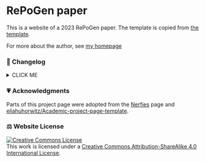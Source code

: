 # RePoGen paper

This is a website of a 2023 RePoGen paper. The template is copied from [the template](https://github.com/vinthony/project-page-template).

For more about the author, see [my homepage](https://MiraPurkrabek.github.io/)


### 📜 Changelog

<details><summary>CLICK ME</summary>

- 2023-07-12: created the first draft

</details>

### 💗 Acknowledgments
Parts of this project page were adopted from the [Nerfies](https://nerfies.github.io/) page and [eliahuhorwitz/Academic-project-page-template](https://github.com/eliahuhorwitz/Academic-project-page-template).

### ⚖️ Website License
<a rel="license" href="http://creativecommons.org/licenses/by-sa/4.0/"><img alt="Creative Commons License" style="border-width:0" src="https://i.creativecommons.org/l/by-sa/4.0/88x31.png" /></a><br />This work is licensed under a <a rel="license" href="http://creativecommons.org/licenses/by-sa/4.0/">Creative Commons Attribution-ShareAlike 4.0 International License</a>.
